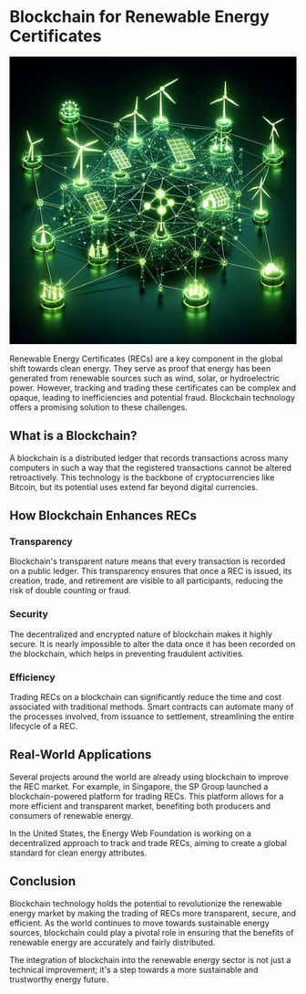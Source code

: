 # Blockchain for Renewable Energy Certificates

![Blockchain and Renewable Energy](https://raw.githubusercontent.com/Kanakjr/100-days-of-AI-Writing/main/images/Blockchain-for-Renewable-Energy-Certificates.png)

Renewable Energy Certificates (RECs) are a key component in the global shift towards clean energy. They serve as proof that energy has been generated from renewable sources such as wind, solar, or hydroelectric power. However, tracking and trading these certificates can be complex and opaque, leading to inefficiencies and potential fraud. Blockchain technology offers a promising solution to these challenges.

## What is a Blockchain?

A blockchain is a distributed ledger that records transactions across many computers in such a way that the registered transactions cannot be altered retroactively. This technology is the backbone of cryptocurrencies like Bitcoin, but its potential uses extend far beyond digital currencies.

## How Blockchain Enhances RECs

### Transparency

Blockchain's transparent nature means that every transaction is recorded on a public ledger. This transparency ensures that once a REC is issued, its creation, trade, and retirement are visible to all participants, reducing the risk of double counting or fraud.

### Security

The decentralized and encrypted nature of blockchain makes it highly secure. It is nearly impossible to alter the data once it has been recorded on the blockchain, which helps in preventing fraudulent activities.

### Efficiency

Trading RECs on a blockchain can significantly reduce the time and cost associated with traditional methods. Smart contracts can automate many of the processes involved, from issuance to settlement, streamlining the entire lifecycle of a REC.

## Real-World Applications

Several projects around the world are already using blockchain to improve the REC market. For example, in Singapore, the SP Group launched a blockchain-powered platform for trading RECs. This platform allows for a more efficient and transparent market, benefiting both producers and consumers of renewable energy.

In the United States, the Energy Web Foundation is working on a decentralized approach to track and trade RECs, aiming to create a global standard for clean energy attributes.

## Conclusion

Blockchain technology holds the potential to revolutionize the renewable energy market by making the trading of RECs more transparent, secure, and efficient. As the world continues to move towards sustainable energy sources, blockchain could play a pivotal role in ensuring that the benefits of renewable energy are accurately and fairly distributed.

The integration of blockchain into the renewable energy sector is not just a technical improvement; it's a step towards a more sustainable and trustworthy energy future.
